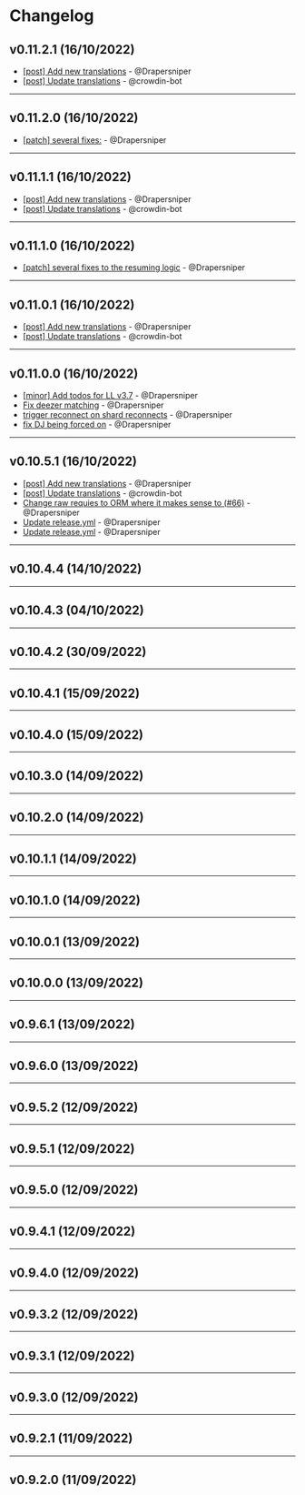 # Changelog

## v0.11.2.1 (16/10/2022)
- [[post] Add new translations](https://github.com/Drapersniper/PyLav/commit/804e2266b5c88a56584c7d3f82715a01e179f5c7) - @Drapersniper
- [[post] Update translations](https://github.com/Drapersniper/PyLav/commit/befa8e004487297371ef0dcb114b02d42f28faa9) - @crowdin-bot

---

## v0.11.2.0 (16/10/2022)
- [[patch] several fixes:](https://github.com/Drapersniper/PyLav/commit/85e906e7c33cefcec7a6021cbd47894eff2dad81) - @Drapersniper

---

## v0.11.1.1 (16/10/2022)
- [[post] Add new translations](https://github.com/Drapersniper/PyLav/commit/fa5f06494722fa5e64e1407cf8a8eb4b40a98b4a) - @Drapersniper
- [[post] Update translations](https://github.com/Drapersniper/PyLav/commit/04d86c0b39bd81516a5e76553492b9b2815e7554) - @crowdin-bot

---

## v0.11.1.0 (16/10/2022)
- [[patch] several fixes to the resuming logic](https://github.com/Drapersniper/PyLav/commit/6a09ca8852e46d3158765d8f89bdc19bf7863ea2) - @Drapersniper

---

## v0.11.0.1 (16/10/2022)
- [[post] Add new translations](https://github.com/Drapersniper/PyLav/commit/104082eb10828e4c12348d38dcd10b985da06c59) - @Drapersniper
- [[post] Update translations](https://github.com/Drapersniper/PyLav/commit/759a235a30937a0707c01036b0789901ab30860b) - @crowdin-bot

---

## v0.11.0.0 (16/10/2022)
- [[minor] Add todos for LL v3.7](https://github.com/Drapersniper/PyLav/commit/9c411262f6b74117413576dc7e8d6732e5944766) - @Drapersniper
- [Fix deezer matching](https://github.com/Drapersniper/PyLav/commit/c9428c86fd7348227f16f5a0592d8346dd196e6f) - @Drapersniper
- [trigger reconnect on shard reconnects](https://github.com/Drapersniper/PyLav/commit/983949fda6dfa9fd1ec576b70ee9de84a094f357) - @Drapersniper
- [fix DJ being forced on](https://github.com/Drapersniper/PyLav/commit/bcfd895a532d2722e25decc291a4210566cdd1c4) - @Drapersniper

---

## v0.10.5.1 (16/10/2022)
- [[post] Add new translations](https://github.com/Drapersniper/PyLav/commit/7f082d7980f9c1e41cc26c17e38dd56dc4cf7d3a) - @Drapersniper
- [[post] Update translations](https://github.com/Drapersniper/PyLav/commit/88be3dd3010fa352b94d1cc231deda79e5943331) - @crowdin-bot
- [Change raw requies to ORM where it makes sense to (#66)](https://github.com/Drapersniper/PyLav/commit/c2d92accd6f531fbf418603b41970440fa474450) - @Drapersniper
- [Update release.yml](https://github.com/Drapersniper/PyLav/commit/85eeb3b28fbd57a6d13ce51703c4372078d4569b) - @Drapersniper
- [Update release.yml](https://github.com/Drapersniper/PyLav/commit/13f502e2ed196a40e1d248cf5d698feea29eced7) - @Drapersniper

---

## v0.10.4.4 (14/10/2022)

---

## v0.10.4.3 (04/10/2022)

---

## v0.10.4.2 (30/09/2022)

---

## v0.10.4.1 (15/09/2022)

---

## v0.10.4.0 (15/09/2022)

---

## v0.10.3.0 (14/09/2022)

---

## v0.10.2.0 (14/09/2022)

---

## v0.10.1.1 (14/09/2022)

---

## v0.10.1.0 (14/09/2022)

---

## v0.10.0.1 (13/09/2022)

---

## v0.10.0.0 (13/09/2022)

---

## v0.9.6.1 (13/09/2022)

---

## v0.9.6.0 (13/09/2022)

---

## v0.9.5.2 (12/09/2022)

---

## v0.9.5.1 (12/09/2022)

---

## v0.9.5.0 (12/09/2022)

---

## v0.9.4.1 (12/09/2022)

---

## v0.9.4.0 (12/09/2022)

---

## v0.9.3.2 (12/09/2022)

---

## v0.9.3.1 (12/09/2022)

---

## v0.9.3.0 (12/09/2022)

---

## v0.9.2.1 (11/09/2022)

---

## v0.9.2.0 (11/09/2022)
